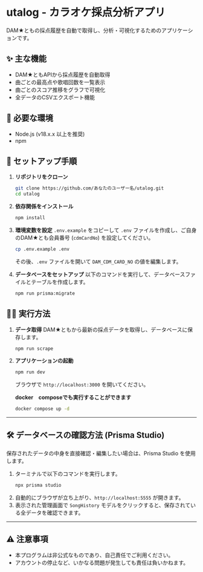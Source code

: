 # utalog - カラオケ採点分析アプリ

DAM★ともの採点履歴を自動で取得し、分析・可視化するためのアプリケーションです。

## ✨ 主な機能

- DAM★ともAPIから採点履歴を自動取得
- 曲ごとの最高点や歌唱回数を一覧表示
- 曲ごとのスコア推移をグラフで可視化
- 全データのCSVエクスポート機能

## 🔧 必要な環境

- Node.js (v18.x.x 以上を推奨)
- npm

## 🚀 セットアップ手順

1.  **リポジトリをクローン**
    ```bash
    git clone https://github.com/あなたのユーザー名/utalog.git
    cd utalog
    ```

2.  **依存関係をインストール**
    ```bash
    npm install
    ```

3.  **環境変数を設定**
    `.env.example` をコピーして `.env` ファイルを作成し、ご自身のDAM★とも会員番号 (`cdmCardNo`) を設定してください。
    ```bash
    cp .env.example .env
    ```
    その後、`.env` ファイルを開いて `DAM_CDM_CARD_NO` の値を編集します。

4.  **データベースをセットアップ**
    以下のコマンドを実行して、データベースファイルとテーブルを作成します。
    ```bash
    npm run prisma:migrate
    ```

## 🏃‍♂️ 実行方法

1.  **データ取得**
    DAM★ともから最新の採点データを取得し、データベースに保存します。
    ```bash
    npm run scrape
    ```

2.  **アプリケーションの起動**
    ```bash
    npm run dev
    ```
    ブラウザで `http://localhost:3000` を開いてください。

    **docker　composeでも実行することができます**
     ```bash
    docker compose up -d  
    ```
---

## 🛠️ データベースの確認方法 (Prisma Studio)

保存されたデータの中身を直接確認・編集したい場合は、Prisma Studio を使用します。

1.  ターミナルで以下のコマンドを実行します。
    ```bash
    npx prisma studio
    ```
2.  自動的にブラウザが立ち上がり、`http://localhost:5555` が開きます。
3.  表示された管理画面で `SongHistory` モデルをクリックすると、保存されている全データを確認できます。

---

## ⚠️ 注意事項

- 本プログラムは非公式なものであり、自己責任でご利用ください。
- アカウントの停止など、いかなる問題が発生しても責任は負いかねます。